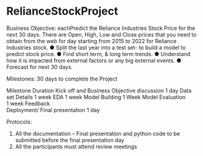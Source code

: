 # RelianceStockProject
<P-181- Reliance Industries Stock Forecast >

Business Objective:
eachPredict the Reliance Industries Stock Price for the next 30 days.
There are Open, High, Low and Close prices that you need to obtain from the web for  day starting from 2015 to 2022 for Reliance Industries stock.
●	Split the last year into a test set- to build a model to predict stock price.
●	Find short term, & long term trends.
●	Understand how it is impacted from external factors or any big external events.
●	Forecast for next 30 days.

Milestones:
30 days to complete the Project

Milestone	Duration 
Kick off and Business Objective discussion	1 day
Data set Details	1 week
EDA	1 week
Model Building	1 Week
Model Evaluation	
1 week
Feedback	
Deployment/
Final presentation	1 day



Protocols:
1)	All the documentation – Final presentation and python code to be submitted before the final presentation day
2)	All the participants must attend review meetings


